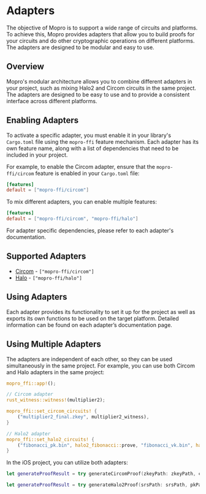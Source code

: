 # Adapters

The objective of Mopro is to support a wide range of circuits and platforms. To achieve this, Mopro provides adapters
that allow you to build proofs for your circuits and do other cryptographic operations on different platforms. The
adapters are designed to be modular and easy to use.

## Overview

Mopro's modular architecture allows you to combine different adapters in your project, such as mixing Halo2 and Circom
circuits in the same project. The adapters are designed to be easy to use and to provide a consistent interface across
different platforms.

## Enabling Adapters

To activate a specific adapter, you must enable it in your library's `Cargo.toml` file using the `mopro-ffi` feature
mechanism. Each adapter has its own feature name, along with a list of dependencies that need to be included in your
project.

For example, to enable the Circom adapter, ensure that the `mopro-ffi/circom` feature is enabled in your `Cargo.toml`
file:

```toml
[features]
default = ["mopro-ffi/circom"]
```

To mix different adapters, you can enable multiple features:

```toml
[features]
default = ["mopro-ffi/circom", "mopro-ffi/halo"]
```

For adapter specific dependencies, please refer to each adapter's documentation.

## Supported Adapters

- [Circom](/adapters/circom.md) - `["mopro-ffi/circom"]`
- [Halo](/adapters/halo2.md) - `["mopro-ffi/halo"]`

## Using Adapters

Each adapter provides its functionality to set it up for the project as well as exports its own functions to be used on
the target platform. Detailed information can be found on each adapter’s documentation page.

## Using Multiple Adapters

The adapters are independent of each other, so they can be used simultaneously in the same project. For example, you can
use both Circom and Halo adapters in the same project:

```rust
mopro_ffi::app!();

// Circom adapter
rust_witness::witness!(multiplier2);

mopro_ffi::set_circom_circuits! {
    ("multiplier2_final.zkey", multiplier2_witness),
}

// Halo2 adapter
mopro_ffi::set_halo2_circuits! {
    ("fibonacci_pk.bin", halo2_fibonacci::prove, "fibonacci_vk.bin", halo2_fibonacci::verify),
}
```

In the iOS project, you can utilize both adapters:

```swift
let generateProofResult = try generateCircomProof(zkeyPath: zkeyPath, circuitInputs: inputs)

let generateProofResult = try generateHalo2Proof(srsPath: srsPath, pkPath: pkPath, circuitInputs: inputs)
```

